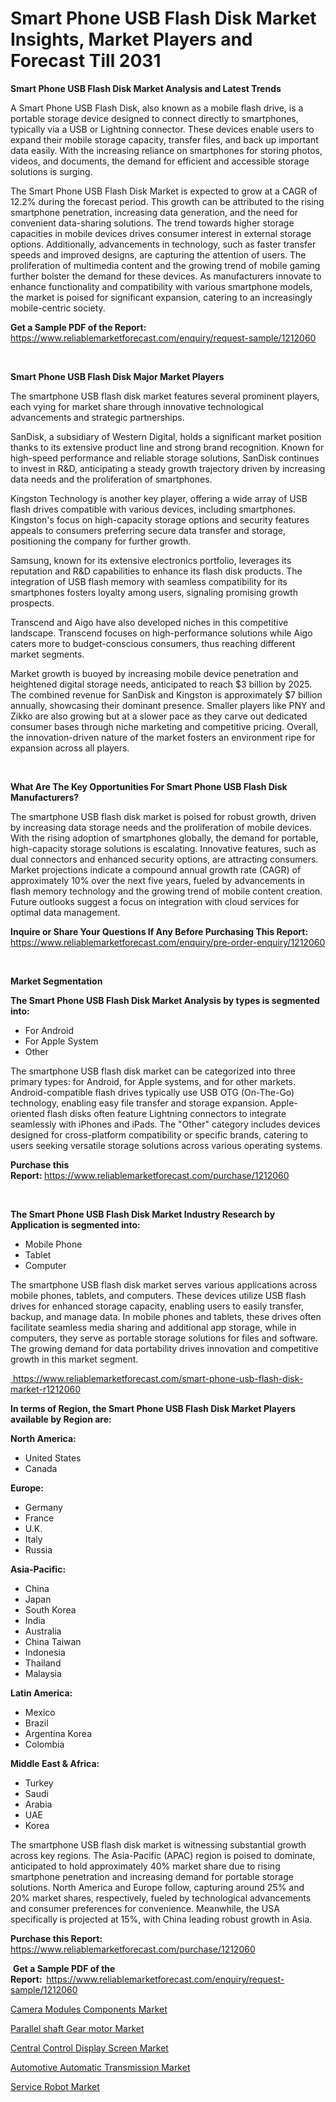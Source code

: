 <p><h1>Smart Phone USB Flash Disk Market Insights, Market Players and Forecast Till 2031</h1></p><p><strong>Smart Phone USB Flash Disk Market Analysis and Latest Trends</strong></p>
<p><p>A Smart Phone USB Flash Disk, also known as a mobile flash drive, is a portable storage device designed to connect directly to smartphones, typically via a USB or Lightning connector. These devices enable users to expand their mobile storage capacity, transfer files, and back up important data easily. With the increasing reliance on smartphones for storing photos, videos, and documents, the demand for efficient and accessible storage solutions is surging.</p><p>The Smart Phone USB Flash Disk Market is expected to grow at a CAGR of 12.2% during the forecast period. This growth can be attributed to the rising smartphone penetration, increasing data generation, and the need for convenient data-sharing solutions. The trend towards higher storage capacities in mobile devices drives consumer interest in external storage options. Additionally, advancements in technology, such as faster transfer speeds and improved designs, are capturing the attention of users. The proliferation of multimedia content and the growing trend of mobile gaming further bolster the demand for these devices. As manufacturers innovate to enhance functionality and compatibility with various smartphone models, the market is poised for significant expansion, catering to an increasingly mobile-centric society.</p></p>
<p><strong>Get a Sample PDF of the Report:&nbsp;</strong> <a href="https://www.reliablemarketforecast.com/enquiry/request-sample/1212060?utm_campaign=1159&utm_medium=2&utm_source=Github&utm_content=ia&utm_term=13102024&utm_id=smart-phone-usb-flash-disk">https://www.reliablemarketforecast.com/enquiry/request-sample/1212060</a></p>
<p>&nbsp;</p>
<p><strong>Smart Phone USB Flash Disk Major Market Players</strong></p>
<p><p>The smartphone USB flash disk market features several prominent players, each vying for market share through innovative technological advancements and strategic partnerships. </p><p>SanDisk, a subsidiary of Western Digital, holds a significant market position thanks to its extensive product line and strong brand recognition. Known for high-speed performance and reliable storage solutions, SanDisk continues to invest in R&D, anticipating a steady growth trajectory driven by increasing data needs and the proliferation of smartphones.</p><p>Kingston Technology is another key player, offering a wide array of USB flash drives compatible with various devices, including smartphones. Kingston's focus on high-capacity storage options and security features appeals to consumers preferring secure data transfer and storage, positioning the company for further growth.</p><p>Samsung, known for its extensive electronics portfolio, leverages its reputation and R&D capabilities to enhance its flash disk products. The integration of USB flash memory with seamless compatibility for its smartphones fosters loyalty among users, signaling promising growth prospects.</p><p>Transcend and Aigo have also developed niches in this competitive landscape. Transcend focuses on high-performance solutions while Aigo caters more to budget-conscious consumers, thus reaching different market segments.</p><p>Market growth is buoyed by increasing mobile device penetration and heightened digital storage needs, anticipated to reach $3 billion by 2025. The combined revenue for SanDisk and Kingston is approximately $7 billion annually, showcasing their dominant presence. Smaller players like PNY and Zikko are also growing but at a slower pace as they carve out dedicated consumer bases through niche marketing and competitive pricing. Overall, the innovation-driven nature of the market fosters an environment ripe for expansion across all players.</p></p>
<p>&nbsp;</p>
<p><strong>What Are The Key Opportunities For Smart Phone USB Flash Disk Manufacturers?</strong></p>
<p><p>The smartphone USB flash disk market is poised for robust growth, driven by increasing data storage needs and the proliferation of mobile devices. With the rising adoption of smartphones globally, the demand for portable, high-capacity storage solutions is escalating. Innovative features, such as dual connectors and enhanced security options, are attracting consumers. Market projections indicate a compound annual growth rate (CAGR) of approximately 10% over the next five years, fueled by advancements in flash memory technology and the growing trend of mobile content creation. Future outlooks suggest a focus on integration with cloud services for optimal data management.</p></p>
<p><strong>Inquire or Share Your Questions If Any Before Purchasing This Report:</strong> <a href="https://www.reliablemarketforecast.com/enquiry/pre-order-enquiry/1212060?utm_campaign=1159&utm_medium=2&utm_source=Github&utm_content=ia&utm_term=13102024&utm_id=smart-phone-usb-flash-disk">https://www.reliablemarketforecast.com/enquiry/pre-order-enquiry/1212060</a></p>
<p>&nbsp;</p>
<p><strong>Market Segmentation</strong></p>
<p><strong>The Smart Phone USB Flash Disk Market Analysis by types is segmented into:</strong></p>
<p><ul><li>For Android</li><li>For Apple System</li><li>Other</li></ul></p>
<p><p>The smartphone USB flash disk market can be categorized into three primary types: for Android, for Apple systems, and for other markets. Android-compatible flash drives typically use USB OTG (On-The-Go) technology, enabling easy file transfer and storage expansion. Apple-oriented flash disks often feature Lightning connectors to integrate seamlessly with iPhones and iPads. The "Other" category includes devices designed for cross-platform compatibility or specific brands, catering to users seeking versatile storage solutions across various operating systems.</p></p>
<p><strong>Purchase this Report:&nbsp;</strong><a href="https://www.reliablemarketforecast.com/purchase/1212060?utm_campaign=1159&utm_medium=2&utm_source=Github&utm_content=ia&utm_term=13102024&utm_id=smart-phone-usb-flash-disk">https://www.reliablemarketforecast.com/purchase/1212060</a></p>
<p>&nbsp;</p>
<p><strong>The Smart Phone USB Flash Disk Market Industry Research by Application is segmented into:</strong></p>
<p><ul><li>Mobile Phone</li><li>Tablet</li><li>Computer</li></ul></p>
<p><p>The smartphone USB flash disk market serves various applications across mobile phones, tablets, and computers. These devices utilize USB flash drives for enhanced storage capacity, enabling users to easily transfer, backup, and manage data. In mobile phones and tablets, these drives often facilitate seamless media sharing and additional app storage, while in computers, they serve as portable storage solutions for files and software. The growing demand for data portability drives innovation and competitive growth in this market segment.</p></p>
<p><a href="https://www.reliablemarketforecast.com/smart-phone-usb-flash-disk-market-r1212060?utm_campaign=1159&utm_medium=2&utm_source=Github&utm_content=ia&utm_term=13102024&utm_id=smart-phone-usb-flash-disk">&nbsp;https://www.reliablemarketforecast.com/smart-phone-usb-flash-disk-market-r1212060</a></p>
<p><strong>In terms of Region, the Smart Phone USB Flash Disk Market Players available by Region are:</strong></p>
<p>
    <p> <strong> North America: </strong>
        <ul>
            <li>United States</li>
            <li>Canada</li>
        </ul>
        </p> 
    <p> <strong> Europe: </strong>
        <ul>
            <li>Germany</li>
            <li>France</li>
            <li>U.K.</li>
            <li>Italy</li>
            <li>Russia</li>
        </ul>
        </p> 
    <p> <strong> Asia-Pacific: </strong>
        <ul>
            <li>China</li>
            <li>Japan</li>
            <li>South Korea</li>
            <li>India</li>
            <li>Australia</li>
            <li>China Taiwan</li>
            <li>Indonesia</li>
            <li>Thailand</li>
            <li>Malaysia</li>
        </ul>
        </p> 
    <p> <strong> Latin America: </strong>
        <ul>
            <li>Mexico</li>
            <li>Brazil</li>
            <li>Argentina Korea</li>
            <li>Colombia</li>
        </ul>
        </p> 
    <p> <strong> Middle East & Africa: </strong>
        <ul>
            <li>Turkey</li>
            <li>Saudi</li>
            <li>Arabia</li>
            <li>UAE</li>
            <li>Korea</li>
        </ul>
    </p>
    </p>
<p><p>The smartphone USB flash disk market is witnessing substantial growth across key regions. The Asia-Pacific (APAC) region is poised to dominate, anticipated to hold approximately 40% market share due to rising smartphone penetration and increasing demand for portable storage solutions. North America and Europe follow, capturing around 25% and 20% market shares, respectively, fueled by technological advancements and consumer preferences for convenience. Meanwhile, the USA specifically is projected at 15%, with China leading robust growth in Asia.</p></p>
<p><strong>Purchase this Report: </strong><a href="https://www.reliablemarketforecast.com/purchase/1212060?utm_campaign=1159&utm_medium=2&utm_source=Github&utm_content=ia&utm_term=13102024&utm_id=smart-phone-usb-flash-disk">https://www.reliablemarketforecast.com/purchase/1212060</a></p>
<p>&nbsp;<strong>Get a Sample PDF of the Report:&nbsp;&nbsp;</strong><a href="https://www.reliablemarketforecast.com/enquiry/request-sample/1212060?utm_campaign=1159&utm_medium=2&utm_source=Github&utm_content=ia&utm_term=13102024&utm_id=smart-phone-usb-flash-disk">https://www.reliablemarketforecast.com/enquiry/request-sample/1212060</a></p>
<p><strong></strong></p>
<p><p><a href="https://www.linkedin.com/pulse/camera-modules-components-market-trends-detailed-study-its-segmentation-e3hac?utm_campaign=1159&utm_medium=2&utm_source=Github&utm_content=ia&utm_term=13102024&utm_id=smart-phone-usb-flash-disk">Camera Modules Components Market</a></p><p><a href="https://www.linkedin.com/pulse/parallel-shaft-gear-motor-industry-sector-market-dynamics-future-rl8lf?utm_campaign=1159&utm_medium=2&utm_source=Github&utm_content=ia&utm_term=13102024&utm_id=smart-phone-usb-flash-disk">Parallel shaft Gear motor Market</a></p><p><a href="https://www.linkedin.com/pulse/emerging-opportunities-challenges-global-central-control-display-xzk6f?utm_campaign=1159&utm_medium=2&utm_source=Github&utm_content=ia&utm_term=13102024&utm_id=smart-phone-usb-flash-disk">Central Control Display Screen Market</a></p><p><a href="https://issuu.com/reportprime-2/docs/automotive-automatic-transmission-m_27a2080f11f8ea?utm_campaign=1159&utm_medium=2&utm_source=Github&utm_content=ia&utm_term=13102024&utm_id=smart-phone-usb-flash-disk">Automotive Automatic Transmission Market</a></p><p><a href="https://issuu.com/reportprime-2/docs/service-robot-market-size-2030.pptx_f3724efb0f8a99?utm_campaign=1159&utm_medium=2&utm_source=Github&utm_content=ia&utm_term=13102024&utm_id=smart-phone-usb-flash-disk">Service Robot Market</a></p></p>